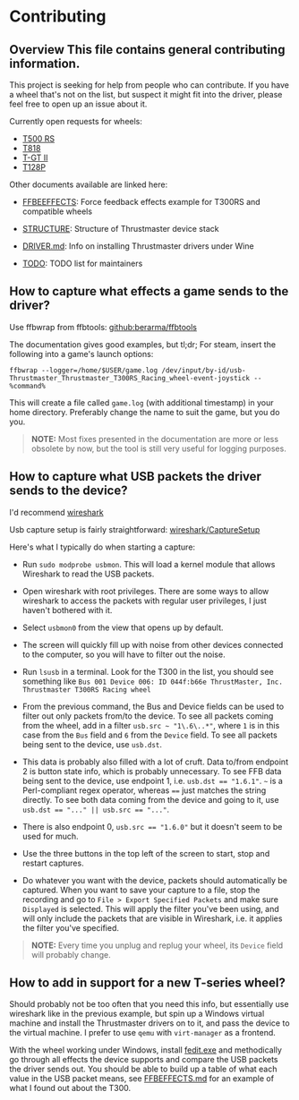 # Contributing

## Overview This file contains general contributing information.

This project is seeking for help from people who can contribute. If you have a
wheel that's not on the list, but suspect it might fit into the driver, please
feel free to open up an issue about it.

Currently open requests for wheels:
+ [T500 RS](https://github.com/Kimplul/hid-tmff2/issues/18)
+ [T818](https://github.com/Kimplul/hid-tmff2/issues/58)
+ [T-GT II](https://github.com/Kimplul/hid-tmff2/issues/55)
+ [T128P](https://github.com/Kimplul/hid-tmff2/issues/67)

Other documents available are linked here:

+ [FFBEEFFECTS](./FFBEFFECTS.md):
  Force feedback effects example for T300RS and compatible wheels

+ [STRUCTURE](./STRUCTURE.md):
  Structure of Thrustmaster device stack

+ [DRIVER.md](./DRIVER.md):
  Info on installing Thrustmaster drivers under Wine

+ [TODO](./TODO.md):
  TODO list for maintainers

## How to capture what effects a game sends to the driver?

Use ffbwrap from ffbtools:
[github:berarma/ffbtools](https://github.com/berarma/ffbtools)

The documentation gives good examples, but tl;dr; For steam, insert the following
into a game's launch options:

```shell
ffbwrap --logger=/home/$USER/game.log /dev/input/by-id/usb-Thrustmaster_Thrustmaster_T300RS_Racing_wheel-event-joystick -- %command%
```

This will create a file called `game.log` (with additional timestamp) in your
home directory. Preferably change the name to suit the game, but you do you.

> **NOTE:** Most fixes presented in the documentation are more or less obsolete
> by now, but the tool is still very useful for logging purposes.

## How to capture what USB packets the driver sends to the device?

I'd recommend
[wireshark](https://www.wireshark.org/)

Usb capture setup is fairly straightforward:
[wireshark/CaptureSetup](https://wiki.wireshark.org/CaptureSetup/USB#linux)

Here's what I typically do when starting a capture:

+ Run `sudo modprobe usbmon`. This will load a kernel module that allows
  Wireshark to read the USB packets.

+ Open wireshark with root privileges. There are some ways to allow wireshark to
  access the packets with regular user privileges, I just haven't bothered with
  it.

+ Select `usbmon0` from the view that opens up by default.

+ The screen will quickly fill up with noise from other devices connected to the
  computer, so you will have to filter out the noise.

+ Run `lsusb` in a terminal. Look for the T300 in the list, you should see
  something like `Bus 001 Device 006: ID 044f:b66e ThrustMaster, Inc.
  Thrustmaster T300RS Racing wheel`

+ From the previous command, the Bus and Device fields can be used to filter
  out only packets from/to the device. To see all packets coming from the
  wheel, add in a filter `usb.src ~ "1\.6\..*"`, where `1` is in this case
  from the `Bus` field and `6` from the `Device` field. To see all packets
  being sent to the device, use `usb.dst`.

+ This data is probably also filled with a lot of cruft. Data to/from
  endpoint 2 is button state info, which is probably unnecessary. To see FFB
  data being sent to the device, use endpoint 1, i.e. `usb.dst == "1.6.1"`.
  `~` is a Perl-compliant regex operator, whereas `==` just matches the string
  directly. To see both data coming from the device and going to it, use
  `usb.dst == "..." || usb.src == "..."`.

+ There is also endpoint 0, `usb.src == "1.6.0"` but it doesn't seem to be
  used for much.

+ Use the three buttons in the top left of the screen to start, stop and restart
  captures.

+ Do whatever you want with the device, packets should automatically be
  captured. When you want to save your capture to a file, stop the recording and
  go to `File > Export Specified Packets` and make sure `Displayed` is selected.
  This will apply the filter you've been using, and will only include the packets
  that are visible in Wireshark, i.e. it applies the filter you've specified.

> **NOTE:** Every time you unplug and replug your wheel, its `Device` field will
> probably change.

## How to add in support for a new T-series wheel?

Should probably not be too often that you need this info, but essentially use
wireshark like in the previous example, but spin up a Windows virtual machine
and install the Thrustmaster drivers on to it, and pass the device to the
virtual machine. I prefer to use `qemu` with `virt-manager` as a frontend.

With the wheel working under Windows, install
[fedit.exe](https://gimx.fr/download/b882e209a0ac023d03abbf560dfc3f25fe6367ca/fedit.zip)
and methodically go through all effects the device supports and compare the USB
packets the driver sends out. You should be able to build up a table of what
each value in the USB packet means, see [FFBEFFECTS.md](./FFBEFFECTS.md)
for an example of what I found out about the T300.
